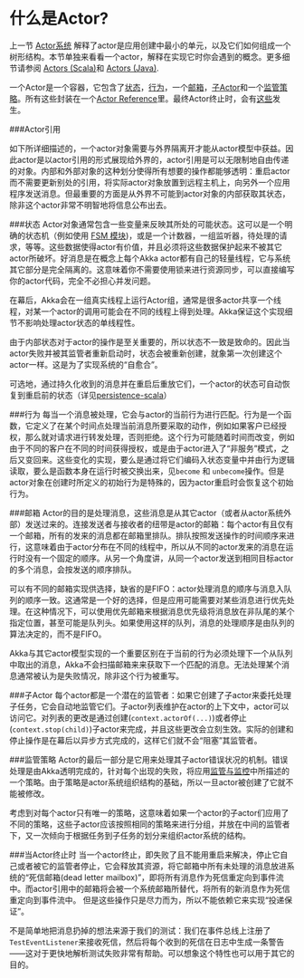# 什么是Actor?

上一节 [Actor系统]() 解释了actor是应用创建中最小的单元，以及它们如何组成一个树形结构。本节单独来看看一个actor，解释在实现它时你会遇到的概念。更多细节请参阅 [Actors (Scala)]()和 [Actors (Java)]().

一个Actor是一个容器，它包含了[状态](#)，[行为](#)，一个[邮箱](#)，[子Actor](#)和一个[监管策略]()。所有这些封装在一个[Actor Reference]()里。最终Actor终止时，会有[这些]()发生。

###Actor引用

如下所详细描述的，一个actor对象需要与外界隔离开才能从actor模型中获益。因此actor是以actor引用的形式展现给外界的，actor引用是可以无限制地自由传递的对象。内部和外部对象的这种划分使得所有想要的操作都能够透明：重启actor而不需要更新别处的引用，将实际actor对象放置到远程主机上，向另外一个应用程序发送消息。但最重要的方面是从外界不可能到actor对象的内部获取其状态，除非这个actor非常不明智地将信息公布出去。

###状态
Actor对象通常包含一些变量来反映其所处的可能状态。这可以是一个明确的状态机（例如使用 [FSM 模块](fsm-scala))，或是一个计数器，一组监听器，待处理的请求，等等。这些数据使得actor有价值，并且必须将这些数据保护起来不被其它actor所破坏。好消息是在概念上每个Akka actor都有自己的轻量线程，它与系统其它部分是完全隔离的。这意味着你不需要使用锁来进行资源同步，可以直接编写你的actor代码，完全不必担心并发问题。

在幕后，Akka会在一组真实线程上运行Actor组，通常是很多actor共享一个线程，对某一个actor的调用可能会在不同的线程上得到处理。Akka保证这个实现细节不影响处理actor状态的单线程性。

由于内部状态对于actor的操作是至关重要的，所以状态不一致是致命的。因此当actor失败并被其监管者重新启动时，状态会被重新创建，就象第一次创建这个actor一样。这是为了实现系统的“自愈合”。

可选地，通过持久化收到的消息并在重启后重放它们，一个actor的状态可自动恢复到重启前的状态（详见[persistence-scala]()）

###行为
每当一个消息被处理，它会与actor的当前行为进行匹配。行为是一个函数，它定义了在某个时间点处理当前消息所要采取的动作，例如如果客户已经授权，那么就对请求进行转发处理，否则拒绝。这个行为可能随着时间而改变，例如由于不同的客户在不同的时间获得授权，或是由于actor进入了“非服务”模式，之后又变回来。这些变化的实现，要么是通过将它们编码入状态变量中并由行为逻辑读取，要么是函数本身在运行时被交换出来，见`become` 和 `unbecome`操作。但是actor对象在创建时所定义的初始行为是特殊的，因为actor重启时会恢复这个初始行为。


###邮箱
Actor的目的是处理消息，这些消息是从其它actor（或者从actor系统外部）发送过来的。连接发送者与接收者的纽带是actor的邮箱：每个actor有且仅有一个邮箱，所有的发来的消息都在邮箱里排队。排队按照发送操作的时间顺序来进行，这意味着由于actor分布在不同的线程中，所以从不同的actor发来的消息在运行时没有一个固定的顺序。从另一个角度讲，从同一个actor发送到相同目标actor的多个消息，会按发送的顺序排队。

可以有不同的邮箱实现供选择，缺省的是FIFO：actor处理消息的顺序与消息入队列的顺序一致。这通常是一个好的选择，但是应用可能需要对某些消息进行优先处理。在这种情况下，可以使用优先邮箱来根据消息优先级将消息放在非队尾的某个指定位置，甚至可能是队列头。如果使用这样的队列，消息的处理顺序是由队列的算法决定的，而不是FIFO。

Akka与其它actor模型实现的一个重要区别在于当前的行为必须处理下一个从队列中取出的消息，Akka不会扫描邮箱来来获取下一个匹配的消息。无法处理某个消息通常被认为是失败情况，除非这个行为被重写。

###子Actor
每个actor都是一个潜在的监管者：如果它创建了子actor来委托处理子任务，它会自动地监管它们。子actor列表维护在actor的上下文中，actor可以访问它。对列表的更改是通过创建(`context.actorOf(...)`)或者停止(`context.stop(child)`)子actor来完成，并且这些更改会立刻生效。实际的创建和停止操作是在幕后以异步方式完成的，这样它们就不会“阻塞”其监管者。

###监管策略
Actor的最后一部分是它用来处理其子actor错误状况的机制。错误处理是由Akka透明完成的，针对每个出现的失败，将应用[监管与监控]()中所描述的一个策略。由于策略是actor系统组织结构的基础，所以一旦actor被创建了它就不能被修改。

考虑到对每个actor只有唯一的策略，这意味着如果一个actor的子actor们应用了不同的策略，这些子actor应该按照相同的策略来进行分组，并放在中间的监管者下，又一次倾向于根据任务到子任务的划分来组织actor系统的结构。

###当Actor终止时
当一个actor终止，即失败了且不能用重启来解决，停止它自己或者被它的监管者停止，它会释放其资源，将它邮箱中所有未处理的消息放进系统的“死信邮箱(dead letter mailbox)”，即将所有消息作为死信重定向到事件流中。而actor引用中的邮箱将会被一个系统邮箱所替代，将所有的新消息作为死信重定向到事件流中。 但是这些操作只是尽力而为，所以不能依赖它来实现“投递保证”。

不是简单地把消息扔掉的想法来源于我们的测试：我们在事件总线上注册了`TestEventListener`来接收死信，然后将每个收到的死信在日志中生成一条警告——这对于更快地解析测试失败非常有帮助。可以想象这个特性也可以用于其它的目的。



